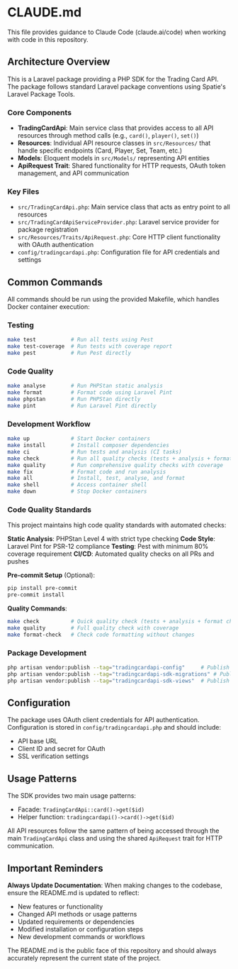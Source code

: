 # CLAUDE.md

This file provides guidance to Claude Code (claude.ai/code) when working with code in this repository.

## Architecture Overview

This is a Laravel package providing a PHP SDK for the Trading Card API. The package follows standard Laravel package conventions using Spatie's Laravel Package Tools.

### Core Components

- **TradingCardApi**: Main service class that provides access to all API resources through method calls (e.g., `card()`, `player()`, `set()`)
- **Resources**: Individual API resource classes in `src/Resources/` that handle specific endpoints (Card, Player, Set, Team, etc.)
- **Models**: Eloquent models in `src/Models/` representing API entities
- **ApiRequest Trait**: Shared functionality for HTTP requests, OAuth token management, and API communication

### Key Files

- `src/TradingCardApi.php`: Main service class that acts as entry point to all resources
- `src/TradingCardApiServiceProvider.php`: Laravel service provider for package registration
- `src/Resources/Traits/ApiRequest.php`: Core HTTP client functionality with OAuth authentication
- `config/tradingcardapi.php`: Configuration file for API credentials and settings

## Common Commands

All commands should be run using the provided Makefile, which handles Docker container execution:

### Testing
```bash
make test           # Run all tests using Pest
make test-coverage  # Run tests with coverage report
make pest           # Run Pest directly
```

### Code Quality
```bash
make analyse        # Run PHPStan static analysis
make format         # Format code using Laravel Pint
make phpstan        # Run PHPStan directly
make pint           # Run Laravel Pint directly
```

### Development Workflow
```bash
make up             # Start Docker containers
make install        # Install composer dependencies
make ci             # Run tests and analysis (CI tasks)
make check          # Run all quality checks (tests + analysis + format check)
make quality        # Run comprehensive quality checks with coverage
make fix            # Format code and run analysis
make all            # Install, test, analyse, and format
make shell          # Access container shell
make down           # Stop Docker containers
```

### Code Quality Standards
This project maintains high code quality standards with automated checks:

**Static Analysis**: PHPStan Level 4 with strict type checking
**Code Style**: Laravel Pint for PSR-12 compliance
**Testing**: Pest with minimum 80% coverage requirement
**CI/CD**: Automated quality checks on all PRs and pushes

**Pre-commit Setup** (Optional):
```bash
pip install pre-commit
pre-commit install
```

**Quality Commands**:
```bash
make check          # Quick quality check (tests + analysis + format check)
make quality        # Full quality check with coverage
make format-check   # Check code formatting without changes
```

### Package Development
```bash
php artisan vendor:publish --tag="tradingcardapi-config"     # Publish config file
php artisan vendor:publish --tag="tradingcardapi-sdk-migrations" # Publish migrations
php artisan vendor:publish --tag="tradingcardapi-sdk-views"  # Publish views
```

## Configuration

The package uses OAuth client credentials for API authentication. Configuration is stored in `config/tradingcardapi.php` and should include:
- API base URL
- Client ID and secret for OAuth
- SSL verification settings

## Usage Patterns

The SDK provides two main usage patterns:
- Facade: `TradingCardApi::card()->get($id)`
- Helper function: `tradingcardapi()->card()->get($id)`

All API resources follow the same pattern of being accessed through the main `TradingCardApi` class and using the shared `ApiRequest` trait for HTTP communication.

## Important Reminders

**Always Update Documentation**: When making changes to the codebase, ensure the README.md is updated to reflect:
- New features or functionality
- Changed API methods or usage patterns  
- Updated requirements or dependencies
- Modified installation or configuration steps
- New development commands or workflows

The README.md is the public face of this repository and should always accurately represent the current state of the project.